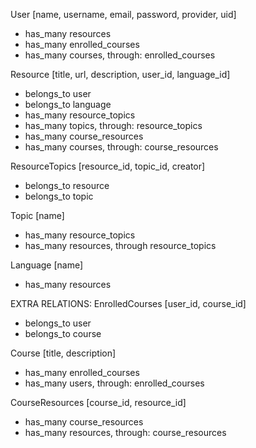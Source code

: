 User [name, username, email, password, provider, uid]
- has_many resources
- has_many enrolled_courses
- has_many courses, through: enrolled_courses

Resource [title, url, description, user_id, language_id]
- belongs_to user
- belongs_to language
- has_many resource_topics
- has_many topics, through: resource_topics
- has_many course_resources
- has_many courses, through: course_resources

ResourceTopics [resource_id, topic_id, creator]
- belongs_to resource
- belongs_to topic

Topic [name]
- has_many resource_topics
- has_many resources, through resource_topics

Language [name]
- has_many resources

EXTRA RELATIONS:
EnrolledCourses [user_id, course_id]
- belongs_to user
- belongs_to course

Course [title, description]
- has_many enrolled_courses
- has_many users, through: enrolled_courses

CourseResources [course_id, resource_id]
- has_many course_resources
- has_many resources, through: course_resources
